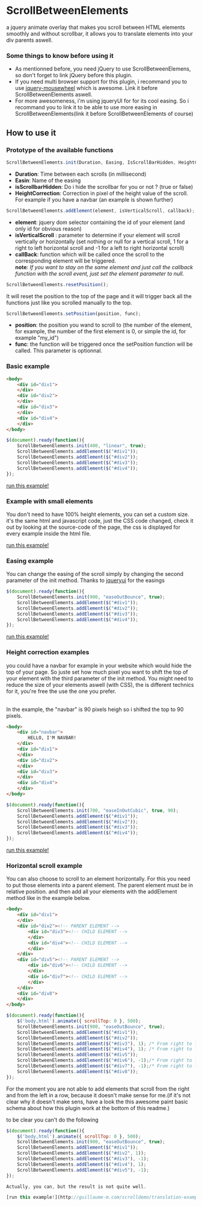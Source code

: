 # ScrollBetweenElements
a jquery animate overlay that makes you scroll between HTML elements smoothly and without scrollbar, it allows you to translate elements into your div parents aswell.

### Some things to know before using it

- As mentionned before, you need jQuery to use ScrollBetweenElemens, so don't forget to link jQuery before this plugin.
- If you need multi browser support for this plugin, i recommand you to use [jquery-mousewheel](https://github.com/jquery/jquery-mousewheel) which is awesome. Link it before ScrollBetweenElements aswell.
- For more awesomeness, i'm using jqueryUI for for its cool easing. So i recommand you to link it to be able to use more easing in ScrollBetweenElements(link it before ScrollBetweenElements of course)

## How to use it

### Prototype of the available functions

``` javascript
ScrollBetweenElements.init(Duration, Easing, IsScrollBarHidden, HeightCorrection);
```

- **Duration**: Time between each scrolls (in millisecond)<br />
- **Easin**: Name of the easing<br />
- **isScrollbarHidden**: Do i hide the scrollbar for you or not ? (true or false)<br />
- **HeightCorrection**: Correction in pixel of the height value of the scroll. For example if you have a navbar (an example is shown further)<br />

``` javascript
ScrollBetweenElements.addElement(element, isVerticalScroll, callback);
```

- **element**: jquery dom selector containing the id of your element (and only id for obvious reason)<br>
- **isVerticalScroll** : parameter to determine if your element will scroll vertically or horizontally (set nothing or null for a vertical scroll, 1 for a right to left horizontal scroll and -1 for a left to right horizontal scroll)<br>
- **callBack**: function which will be called once the scroll to the corresponding element will be triggered.<br>
**note**: *If you want to stay on the same element and just call the callback function with the scroll event, just set the element parameter to null.*
	
``` javascript
ScrollBetweenElements.resetPosition();
```

It will reset the position to the top of the page and it will trigger back all the functions just like you scrolled manually to the top.

``` javascript
ScrollBetweenElements.setPosition(position, func);
```
- **position**: the position you wand to scroll to (the number of the element, for example, the number of the first element is 0, or simple the id, for example "my_id")<br>
- **func**: the function will be triggered once the setPosition function will be called. This parameter is optionnal.

### Basic example

``` html
<body>
    <div id="div1">
    </div>
    <div id="div2">
    </div>
    <div id="div3">
    </div>
    <div id="div4">
    </div>
</body>
```
``` javascript
$(document).ready(function(){
    ScrollBetweenElements.init(400, "linear", true);
    ScrollBetweenElements.addElement($("#div1"));
    ScrollBetweenElements.addElement($("#div2"));
    ScrollBetweenElements.addElement($("#div3"));
    ScrollBetweenElements.addElement($("#div4"));
});
```
[run this example!](http://guillaume-m.com/scrolldemo/basic-example.html)

### Example with small elements

You don't need to have 100% height elements, you can set a custom size.
it's the same html and javascript code, just the CSS code changed, check it out by looking at the source-code of the page, the css is displayed for every example inside the html file.

[run this example!](http://guillaume-m.com/scrolldemo/small-div-example.html)

### Easing example

You can change the easing of the scroll simply by changing the second parameter of the init method.
Thanks to [jqueryui](https://jqueryui.com/easing/) for the easings

``` javascript
$(document).ready(function(){
    ScrollBetweenElements.init(900, "easeOutBounce", true);
    ScrollBetweenElements.addElement($("#div1"));
    ScrollBetweenElements.addElement($("#div2"));
    ScrollBetweenElements.addElement($("#div3"));
    ScrollBetweenElements.addElement($("#div4"));
});
```
[run this example!](http://guillaume-m.com/scrolldemo/easing-example.html)

### Height correction examples

you could have a navbar for example in your website which would hide the top of your page. So juste set how much pixel you want to shift the top of your element with the third parameter of the init method. You might need to reduce the size of your elements aswell (with CSS), the is different technics for it, you're free the use the one you prefer.<br><br>

In the example, the "navbar" is 90 pixels heigh so i shifted the top to 90 pixels.

``` html
<body>
    <div id="navbar">
        HELLO, I'M NAVBAR!
    </div>
    <div id="div1">
    </div>
    <div id="div2">
    </div>
    <div id="div3">
    </div>
    <div id="div4">
    </div>
</body>
```

``` javascript
$(document).ready(function(){
    ScrollBetweenElements.init(700, "easeInOutCubic", true, 90);
    ScrollBetweenElements.addElement($("#div1"));
    ScrollBetweenElements.addElement($("#div2"));
    ScrollBetweenElements.addElement($("#div3"));
    ScrollBetweenElements.addElement($("#div4"));
});
```

[run this example!](http://guillaume-m.com/scrolldemo/height-correction-example.html)

### Horizontal scroll example

You can also choose to scroll to an element horizontally. For this you need to put those elements into a parent element. The parent element must be in relative position. and then add all your elements with the addElement method like in the example below.

``` html
<body>
    <div id="div1">
    </div>
    <div id="div2"><!-- PARENT ELEMENT -->
        <div id="div3"><!-- CHILD ELEMENT -->
        </div>
        <div id="div4"><!-- CHILD ELEMENT -->
        </div>
    </div>
    <div id="div5"><!-- PARENT ELEMENT -->
        <div id="div6"><!-- CHILD ELEMENT -->
        </div>
        <div id="div7"><!-- CHILD ELEMENT -->
        </div>
    </div>
    <div id="div8">
    </div>
</body>
```

``` javascript
$(document).ready(function(){
    $('body,html').animate({ scrollTop: 0 }, 500);
    ScrollBetweenElements.init(900, "easeOutBounce", true);
    ScrollBetweenElements.addElement($("#div1"));
    ScrollBetweenElements.addElement($("#div2"));
    ScrollBetweenElements.addElement($("#div3"), 1); /* From right to left */
    ScrollBetweenElements.addElement($("#div4"), 1); /* From right to left */
    ScrollBetweenElements.addElement($("#div5"));
    ScrollBetweenElements.addElement($("#div6"), -1);/* From right to left */
    ScrollBetweenElements.addElement($("#div7"), -1);/* From right to left */
    ScrollBetweenElements.addElement($("#div8"));
});
```

For the moment you are not able to add elements that scroll from the right and from the left in a row, because it doesn't make sense for me.(if it's not clear why it doesn't make sens, have a look the this awesome paint basic schema about how this plugin work at the bottom of this readme.)

to be clear you can't do the following

``` javascript
$(document).ready(function(){
    $('body,html').animate({ scrollTop: 0 }, 500);
    ScrollBetweenElements.init(900, "easeOutBounce", true);
    ScrollBetweenElements.addElement($("#div1"));
    ScrollBetweenElements.addElement($("#div2", 1));
    ScrollBetweenElements.addElement($("#div3"), -1);
    ScrollBetweenElements.addElement($("#div4"), 1);
    ScrollBetweenElements.addElement($("#div5"), -1);
});

Actually, you can, but the result is not quite well.

[run this example!](http://guillaume-m.com/scrolldemo/translation-example.html)
